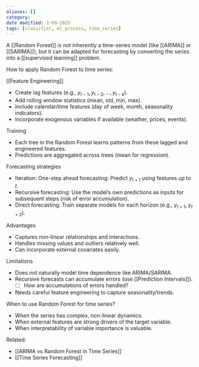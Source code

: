 ```yaml
---
aliases: []
category:
date modified: 2-09-2025
tags: [classifier, ml_process, time_series]
---
```

A [[Random Forest]] is not inherently a time-series model (like [[ARIMA]] or [[SARIMA]]), but it can be adapted for forecasting by converting the series into a [[supervised learning]] problem.

How to apply Random Forest to time series:

[[Feature Engineering]]
   * Create lag features (e.g., $y_{t-1}, y_{t-2}, ..., y_{t-k}$).
   * Add rolling window statistics (mean, std, min, max).
   * Include calendar/time features (day of week, month, seasonality indicators).
   * Incorporate exogenous variables if available (weather, prices, events).

Training
   * Each tree in the Random Forest learns patterns from these lagged and engineered features.
   * Predictions are aggregated across trees (mean for regression).

Forecasting strategies
   * Iteration: One-step ahead forecasting: Predict $y_{t+1}$ using features up to $t$.
   * Recursive forecasting: Use the model’s own predictions as inputs for subsequent steps (risk of error accumulation).
   * Direct forecasting: Train separate models for each horizon (e.g., $y_{t+1}$, $y_{t+2}$).

Advantages
   * Captures non-linear relationships and interactions.
   * Handles missing values and outliers relatively well.
   * Can incorporate external covariates easily.

Limitations
   * Does not naturally model time dependence like ARIMA/SARIMA.
   * Recursive forecasts can accumulate errors (use [[Prediction Intervals]]).
	   * [ ] How are accumulations of errors handled?
   * Needs careful feature engineering to capture seasonality/trends.

When to use Random Forest for time series?
* When the series has complex, non-linear dynamics.
* When external features are strong drivers of the target variable.
* When interpretability of variable importance is valuable.

Related:
- [[ARIMA vs Random Forest in Time Series]]
- [[Time Series Forecasting]]